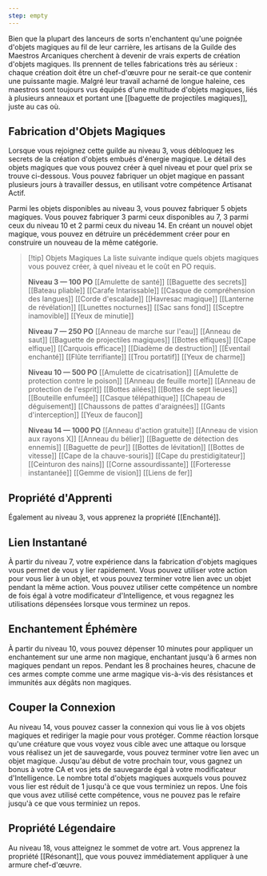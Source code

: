 ```yaml
---
step: empty
---
```

Bien que la plupart des lanceurs de sorts n'enchantent qu'une poignée d'objets magiques au fil de leur carrière, les artisans de la Guilde des Maestros Arcaniques cherchent à devenir de vrais experts de création d'objets magiques. Ils prennent de telles fabrications très au sérieux : chaque création doit être un chef-d'œuvre pour ne serait-ce que contenir une puissante magie. Malgré leur travail acharné de longue haleine, ces maestros sont toujours vus équipés d'une multitude d'objets magiques, liés à plusieurs anneaux et portant une [[baguette de projectiles magiques]], juste au cas où.

## Fabrication d'Objets Magiques

Lorsque vous rejoignez cette guilde au niveau 3, vous débloquez les secrets de la création d'objets embués d'énergie magique. Le détail des objets magiques que vous pouvez créer à quel niveau et pour quel prix se trouve ci-dessous. Vous pouvez fabriquer un objet magique en passant plusieurs jours à travailler dessus, en utilisant votre compétence Artisanat Actif.

Parmi les objets disponibles au niveau 3, vous pouvez fabriquer 5 objets magiques. Vous pouvez fabriquer 3 parmi ceux disponibles au 7, 3 parmi ceux du niveau 10 et 2 parmi ceux du niveau 14. En créant un nouvel objet magique, vous pouvez en détruire un précédemment créer pour en construire un nouveau de la même catégorie.

> [!tip] Objets Magiques
> La liste suivante indique quels objets magiques vous pouvez créer, à quel niveau et le coût en PO requis.
> 
> __Niveau 3 — 100 PO__
> [[Amulette de santé]]
> [[Baguette des secrets]]
> [[Bateau pliable]]
> [[Carafe Intarissable]]
> [[Casque de compréhension des langues]]
> [[Corde d'escalade]]
> [[Havresac magique]]
> [[Lanterne de révélation]]
> [[Lunettes nocturnes]]
> [[Sac sans fond]]
> [[Sceptre inamovible]]
> [[Yeux de minutie]]
> 
> __Niveau 7 — 250 PO__
> [[Anneau de marche sur l'eau]]
> [[Anneau de saut]]
> [[Baguette de projectiles magiques]]
> [[Bottes elfiques]]
> [[Cape elfique]]
> [[Carquois efficace]]
> [[Diadème de destruction]]
> [[Éventail enchanté]]
> [[Flûte terrifiante]]
> [[Trou portatif]]
> [[Yeux de charme]]
> 
> __Niveau 10 — 500 PO__
> [[Amulette de cicatrisation]]
> [[Amulette de protection contre le poison]]
> [[Anneau de feuille morte]]
> [[Anneau de protection de l'esprit]]
> [[Bottes ailées]]
> [[Bottes de sept lieues]]
> [[Bouteille enfumée]]
> [[Casque télépathique]]
> [[Chapeau de déguisement]]
> [[Chaussons de pattes d'araignées]]
> [[Gants d'interception]]
> [[Yeux de faucon]]
> 
> __Niveau 14 — 1000 PO__
> [[Anneau d'action gratuite]]
> [[Anneau de vision aux rayons X]]
> [[Anneau du bélier]]
> [[Baguette de détection des ennemis]]
> [[Baguette de peur]]
> [[Bottes de lévitation]]
> [[Bottes de vitesse]]
> [[Cape de la chauve-souris]]
> [[Cape du prestidigitateur]]
> [[Ceinturon des nains]]
> [[Corne assourdissante]]
> [[Forteresse instantanée]]
> [[Gemme de vision]]
> [[Liens de fer]]

## Propriété d'Apprenti

Également au niveau 3, vous apprenez la propriété [[Enchanté]].

## Lien Instantané

À partir du niveau 7, votre expérience dans la fabrication d'objets magiques vous permet de vous y lier rapidement. Vous pouvez utiliser votre action pour vous lier à un objet, et vous pouvez terminer votre lien avec un objet pendant la même action. Vous pouvez utiliser cette compétence un nombre de fois égal à votre modificateur d'Intelligence, et vous regagnez les utilisations dépensées lorsque vous terminez un repos.

## Enchantement Éphémère

À partir du niveau 10, vous pouvez dépenser 10 minutes pour appliquer un enchantement sur une arme non magique, enchantant jusqu'à 6 armes non magiques pendant un repos. Pendant les 8 prochaines heures, chacune de ces armes compte comme une arme magique vis-à-vis des résistances et immunités aux dégâts non magiques.

## Couper la Connexion

Au niveau 14, vous pouvez casser la connexion qui vous lie à vos objets magiques et rediriger la magie pour vous protéger. Comme réaction lorsque qu'une créature que vous voyez vous cible avec une attaque ou lorsque vous réalisez un jet de sauvegarde, vous pouvez terminer votre lien avec un objet magique. Jusqu'au début de votre prochain tour, vous gagnez un bonus à votre CA et vos jets de sauvegarde égal à votre modificateur d'Intelligence. Le nombre total d'objets magiques auxquels vous pouvez vous lier est réduit de 1 jusqu'à ce que vous terminiez un repos. Une fois que vous avez utilisé cette compétence, vous ne pouvez pas le refaire jusqu'à ce que vous terminiez un repos.

## Propriété Légendaire

Au niveau 18, vous atteignez le sommet de votre art. Vous apprenez la propriété [[Résonant]], que vous pouvez immédiatement appliquer à une armure chef-d'œuvre.

